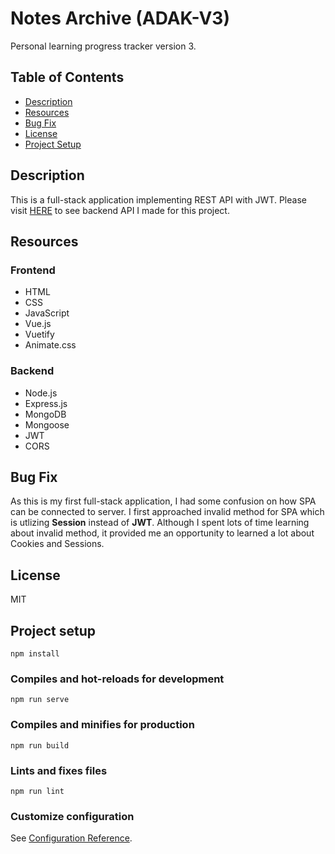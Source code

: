 # **Notes Archive (ADAK-V3)**
Personal learning progress tracker version 3. 

## Table of Contents
- [ Description ](#desc)
- [ Resources ](#resources)
- [ Bug Fix ](#bug_fix)
- [ License ](#license)
- [ Project Setup ](#project_setup)

<a name="desc"></a>
## Description
This is a full-stack application implementing REST API with JWT. Please visit [HERE](https://adakapi.herokuapp.com/) to see backend API I made for this project.

<a name="resources"></a>
## Resources
### Frontend
- HTML
- CSS
- JavaScript
- Vue.js
- Vuetify
- Animate.css
### Backend
- Node.js
- Express.js
- MongoDB
- Mongoose
- JWT
- CORS

<a name="bug_fix"></a>
## Bug Fix
As this is my first full-stack application, I had some confusion on how SPA can be connected to server. I first approached invalid method for SPA which is utlizing <b>Session</b> instead of <b>JWT</b>. Although I spent lots of time learning about invalid method, it provided me an opportunity to learned a lot about Cookies and Sessions.

<a name="license"></a>
## License

MIT

<a name="project_setup"></a>
## Project setup
```
npm install
```

### Compiles and hot-reloads for development
```
npm run serve
```

### Compiles and minifies for production
```
npm run build
```

### Lints and fixes files
```
npm run lint
```

### Customize configuration
See [Configuration Reference](https://cli.vuejs.org/config/).
